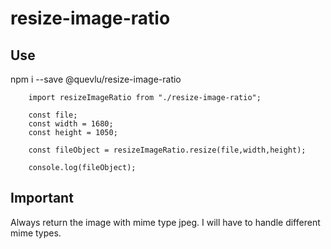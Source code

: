 # resize-image-ratio

## Use

npm i --save @quevlu/resize-image-ratio

```
    import resizeImageRatio from "./resize-image-ratio";

    const file;
    const width = 1680;
    const height = 1050;

    const fileObject = resizeImageRatio.resize(file,width,height);

    console.log(fileObject);
```

## Important

Always return the image with mime type jpeg. I will have to handle different mime types.
